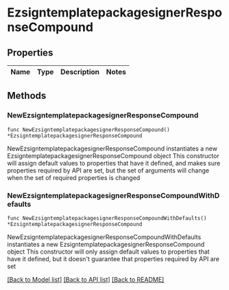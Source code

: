 # EzsigntemplatepackagesignerResponseCompound

## Properties

Name | Type | Description | Notes
------------ | ------------- | ------------- | -------------

## Methods

### NewEzsigntemplatepackagesignerResponseCompound

`func NewEzsigntemplatepackagesignerResponseCompound() *EzsigntemplatepackagesignerResponseCompound`

NewEzsigntemplatepackagesignerResponseCompound instantiates a new EzsigntemplatepackagesignerResponseCompound object
This constructor will assign default values to properties that have it defined,
and makes sure properties required by API are set, but the set of arguments
will change when the set of required properties is changed

### NewEzsigntemplatepackagesignerResponseCompoundWithDefaults

`func NewEzsigntemplatepackagesignerResponseCompoundWithDefaults() *EzsigntemplatepackagesignerResponseCompound`

NewEzsigntemplatepackagesignerResponseCompoundWithDefaults instantiates a new EzsigntemplatepackagesignerResponseCompound object
This constructor will only assign default values to properties that have it defined,
but it doesn't guarantee that properties required by API are set


[[Back to Model list]](../README.md#documentation-for-models) [[Back to API list]](../README.md#documentation-for-api-endpoints) [[Back to README]](../README.md)


